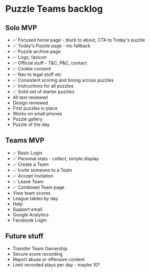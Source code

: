 Puzzle Teams backlog
====================

Solo MVP
--------

- ✅ Focused home page - blurb to about, CTA to Today's puzzle
- ✅ Today's Puzzle page - inc fallback
- ✅ Puzzle archive page
- ✅ Logo, favicon
- ✅ Official stuff - T&C, P&C, contact
- ✅ Cookie consent
- ✅ Nav to legal stuff etc
- ✅ Consistent scoring and timing across puzzles
- ✅ Instructions for all puzzles
- ✅ Solid set of starter puzzles
- All text reviewed
- Design reviewed
- First puzzles in place
- Works on small phones
- Puzzle gallery
- Puzzle of the day


Teams MVP
---------

- ✅ Basic Login
- ✅ Personal stats - collect, simple display
- ✅ Create a Team
- ✅ Invite someone to a Team
- ✅ Accept invitation
- ✅ Leave Team
- ✅ Combined Team page
- View team scores
- League tables by day
- Help
- Support email
- Google Analytics
- Facebook Login

Future stuff
------------

- Transfer Team Ownership
- Secure score recording
- Report abuse or offensive content
- Limit recorded plays per day - maybe 10?
